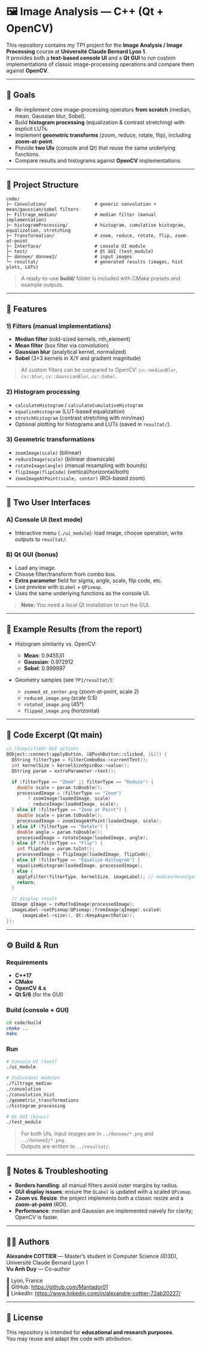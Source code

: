 # 🖼️ Image Analysis — C++ (Qt + OpenCV)

This repository contains my TP1 project for the **Image Analysis / Image Processing** course at **Université Claude Bernard Lyon 1**.  
It provides both a **text-based console UI** and a **Qt GUI** to run custom implementations of classic image-processing operations and compare them against **OpenCV**.

---

## 🎯 Goals

- Re-implement core image-processing operators **from scratch** (median, mean, Gaussian blur, Sobel).  
- Build **histogram processing** (equalization & contrast stretching) with explicit LUTs.  
- Implement **geometric transforms** (zoom, reduce, rotate, flip), including **zoom-at-point**.  
- Provide **two UIs** (console and Qt) that reuse the same underlying functions.  
- Compare results and histograms against **OpenCV** implementations.

---

## 🧭 Project Structure

```
code/
├─ Convolution/                  # generic convolution + mean/gaussian/sobel filters
├─ Filtrage_median/              # median filter (manual implementation)
├─ histogramProcessing/          # histogram, cumulative histogram, equalization, stretching
├─ Transformation/               # zoom, reduce, rotate, flip, zoom-at-point
├─ Interface/                    # console UI module
├─ test/                         # Qt GUI (test_module)
├─ donnee/ donnee2/              # input images
└─ resultat/                     # generated results (images, hist plots, LUTs)
```

> A ready-to-use **build/** folder is included with CMake presets and example outputs.

---

## 🧪 Features

### 1) Filters (manual implementations)
- **Median filter** (odd-sized kernels, nth_element)
- **Mean filter** (box filter via convolution)
- **Gaussian blur** (analytical kernel, normalized)
- **Sobel** (3×3 kernels in X/Y and gradient magnitude)

> All custom filters can be compared to OpenCV: `cv::medianBlur`, `cv::blur`, `cv::GaussianBlur`, `cv::Sobel`.

### 2) Histogram processing
- `calculateHistogram` / `calculateCumulativeHistogram`
- `equalizeHistogram` (LUT-based equalization)
- `stretchHistogram` (contrast stretching with min/max)
- Optional plotting for histograms and LUTs (saved in `resultat/`).

### 3) Geometric transformations
- `zoomImage(scale)` (bilinear)
- `reduceImage(scale)` (bilinear downscale)
- `rotateImage(angle)` (manual resampling with bounds)
- `flipImage(flipCode)` (vertical/horizontal/both)
- `zoomImageAtPoint(scale, center)` (ROI-based zoom)

---

## 🧰 Two User Interfaces

### A) Console UI (text mode)
- Interactive menu (`./ui_module`): load image, choose operation, write outputs to `resultat/`.

### B) Qt GUI (bonus)
- Load any image.
- Choose filter/transform from combo box.
- **Extra parameter** field for sigma, angle, scale, flip code, etc.
- Live preview with `QLabel` + `QPixmap`.
- Uses the same underlying functions as the console UI.

> **Note:** You need a local Qt installation to run the GUI.

---

## 🧪 Example Results (from the report)

- Histogram similarity vs. OpenCV:
  - **Mean**: 0.945531  
  - **Gaussian**: 0.972912  
  - **Sobel**: 0.999997

- Geometry samples (see `TP1/resultat/`):
  - `zoomed_at_center.png` (zoom-at-point, scale 2)
  - `reduced_image.png` (scale 0.5)
  - `rotated_image.png` (45°)
  - `flipped_image.png` (horizontal)

---

## 🧩 Code Excerpt (Qt main)

```cpp
// (Simplified) GUI actions
QObject::connect(applyButton, &QPushButton::clicked, [&]() {
  QString filterType = filterComboBox->currentText();
  int kernelSize = kernelSizeSpinBox->value();
  QString param = extraParameter->text();

  if (filterType == "Zoom" || filterType == "Reduce") {
    double scale = param.toDouble();
    processedImage = (filterType == "Zoom")
        ? zoomImage(loadedImage, scale)
        : reduceImage(loadedImage, scale);
  } else if (filterType == "Zoom at Point") {
    double scale = param.toDouble();
    processedImage = zoomImageAtPoint(loadedImage, scale);
  } else if (filterType == "Rotate") {
    double angle = param.toDouble();
    processedImage = rotateImage(loadedImage, angle);
  } else if (filterType == "Flip") {
    int flipCode = param.toInt();
    processedImage = flipImage(loadedImage, flipCode);
  } else if (filterType == "Equalize Histogram") {
    equalizeHistogram(loadedImage, processedImage);
  } else {
    applyFilter(filterType, kernelSize, imageLabel); // median/mean/gaussian/sobel
    return;
  }

  // display result
  QImage qImage = cvMatToQImage(processedImage);
  imageLabel->setPixmap(QPixmap::fromImage(qImage).scaled(
      imageLabel->size(), Qt::KeepAspectRatio));
});
```

---

## ⚙️ Build & Run

### Requirements
- **C++17**
- **CMake**
- **OpenCV 4.x**
- **Qt 5/6** (for the GUI)

### Build (console + GUI)
```bash
cd code/build
cmake ..
make
```

### Run
```bash
# Console UI (text)
./ui_module

# Individual modules
./filtrage_median
./convolution
./convolution_hist
./geometric_transformations
./histogram_processing

# Qt GUI (bonus)
./test_module
```
> For both UIs, input images are in `../donnee/*.png` and `../donnee2/*.png`.  
> Outputs are written to `../resultat/`.

---

## 🧠 Notes & Troubleshooting

- **Borders handling**: all manual filters avoid outer margins by radius.  
- **GUI display issues**: ensure the `QLabel` is updated with a scaled `QPixmap`.  
- **Zoom vs. Resize**: the project implements both a classic resize and a **zoom-at-point** (ROI).  
- **Performance**: median and Gaussian are implemented naively for clarity; OpenCV is faster.

---

## 👨‍💻 Authors

**Alexandre COTTIER** — Master’s student in Computer Science *(ID3D)*, Université Claude Bernard Lyon 1  
**Vu Anh Duy** — Co-author

📍 Lyon, France  
🔗 GitHub: https://github.com/Mantador01  
🔗 LinkedIn: https://www.linkedin.com/in/alexandre-cottier-72ab20227/

---

## 📜 License

This repository is intended for **educational and research purposes**.  
You may reuse and adapt the code with attribution.
